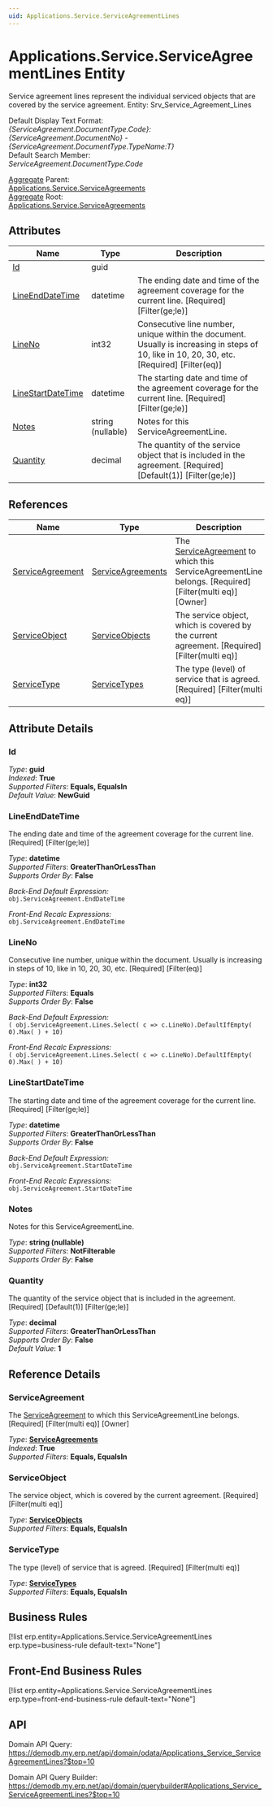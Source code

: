 ```yaml
---
uid: Applications.Service.ServiceAgreementLines
---
```

# Applications.Service.ServiceAgreementLines Entity

Service agreement lines represent the individual serviced objects that are covered by the service agreement. Entity: Srv_Service_Agreement_Lines

Default Display Text Format:  
_{ServiceAgreement.DocumentType.Code}:{ServiceAgreement.DocumentNo} - {ServiceAgreement.DocumentType.TypeName:T}_  
Default Search Member:  
_ServiceAgreement.DocumentType.Code_  

[Aggregate](xref:aggregates) Parent:  
[Applications.Service.ServiceAgreements](Applications.Service.ServiceAgreements.md)  
[Aggregate](xref:aggregates) Root:  
[Applications.Service.ServiceAgreements](Applications.Service.ServiceAgreements.md)  

## Attributes

| Name | Type | Description |
| ---- | ---- | --- |
| [Id](Applications.Service.ServiceAgreementLines.md#id) | guid |  
| [LineEndDateTime](Applications.Service.ServiceAgreementLines.md#lineenddatetime) | datetime | The ending date and time of the agreement coverage for the current line. [Required] [Filter(ge;le)] 
| [LineNo](Applications.Service.ServiceAgreementLines.md#lineno) | int32 | Consecutive line number, unique within the document. Usually is increasing in steps of 10, like in 10, 20, 30, etc. [Required] [Filter(eq)] 
| [LineStartDateTime](Applications.Service.ServiceAgreementLines.md#linestartdatetime) | datetime | The starting date and time of the agreement coverage for the current line. [Required] [Filter(ge;le)] 
| [Notes](Applications.Service.ServiceAgreementLines.md#notes) | string (nullable) | Notes for this ServiceAgreementLine. 
| [Quantity](Applications.Service.ServiceAgreementLines.md#quantity) | decimal | The quantity of the service object that is included in the agreement. [Required] [Default(1)] [Filter(ge;le)] 

## References

| Name | Type | Description |
| ---- | ---- | --- |
| [ServiceAgreement](Applications.Service.ServiceAgreementLines.md#serviceagreement) | [ServiceAgreements](Applications.Service.ServiceAgreements.md) | The [ServiceAgreement](Applications.Service.ServiceAgreementLines.md#serviceagreement) to which this ServiceAgreementLine belongs. [Required] [Filter(multi eq)] [Owner] |
| [ServiceObject](Applications.Service.ServiceAgreementLines.md#serviceobject) | [ServiceObjects](Applications.Service.ServiceObjects.md) | The service object, which is covered by the current agreement. [Required] [Filter(multi eq)] |
| [ServiceType](Applications.Service.ServiceAgreementLines.md#servicetype) | [ServiceTypes](Applications.Service.ServiceTypes.md) | The type (level) of service that is agreed. [Required] [Filter(multi eq)] |


## Attribute Details

### Id

_Type_: **guid**  
_Indexed_: **True**  
_Supported Filters_: **Equals, EqualsIn**  
_Default Value_: **NewGuid**  

### LineEndDateTime

The ending date and time of the agreement coverage for the current line. [Required] [Filter(ge;le)]

_Type_: **datetime**  
_Supported Filters_: **GreaterThanOrLessThan**  
_Supports Order By_: **False**  

_Back-End Default Expression:_  
`obj.ServiceAgreement.EndDateTime`

_Front-End Recalc Expressions:_  
`obj.ServiceAgreement.EndDateTime`
### LineNo

Consecutive line number, unique within the document. Usually is increasing in steps of 10, like in 10, 20, 30, etc. [Required] [Filter(eq)]

_Type_: **int32**  
_Supported Filters_: **Equals**  
_Supports Order By_: **False**  

_Back-End Default Expression:_  
`( obj.ServiceAgreement.Lines.Select( c => c.LineNo).DefaultIfEmpty( 0).Max( ) + 10)`

_Front-End Recalc Expressions:_  
`( obj.ServiceAgreement.Lines.Select( c => c.LineNo).DefaultIfEmpty( 0).Max( ) + 10)`
### LineStartDateTime

The starting date and time of the agreement coverage for the current line. [Required] [Filter(ge;le)]

_Type_: **datetime**  
_Supported Filters_: **GreaterThanOrLessThan**  
_Supports Order By_: **False**  

_Back-End Default Expression:_  
`obj.ServiceAgreement.StartDateTime`

_Front-End Recalc Expressions:_  
`obj.ServiceAgreement.StartDateTime`
### Notes

Notes for this ServiceAgreementLine.

_Type_: **string (nullable)**  
_Supported Filters_: **NotFilterable**  
_Supports Order By_: **False**  

### Quantity

The quantity of the service object that is included in the agreement. [Required] [Default(1)] [Filter(ge;le)]

_Type_: **decimal**  
_Supported Filters_: **GreaterThanOrLessThan**  
_Supports Order By_: **False**  
_Default Value_: **1**  


## Reference Details

### ServiceAgreement

The [ServiceAgreement](Applications.Service.ServiceAgreementLines.md#serviceagreement) to which this ServiceAgreementLine belongs. [Required] [Filter(multi eq)] [Owner]

_Type_: **[ServiceAgreements](Applications.Service.ServiceAgreements.md)**  
_Indexed_: **True**  
_Supported Filters_: **Equals, EqualsIn**  

### ServiceObject

The service object, which is covered by the current agreement. [Required] [Filter(multi eq)]

_Type_: **[ServiceObjects](Applications.Service.ServiceObjects.md)**  
_Supported Filters_: **Equals, EqualsIn**  

### ServiceType

The type (level) of service that is agreed. [Required] [Filter(multi eq)]

_Type_: **[ServiceTypes](Applications.Service.ServiceTypes.md)**  
_Supported Filters_: **Equals, EqualsIn**  



## Business Rules

[!list erp.entity=Applications.Service.ServiceAgreementLines erp.type=business-rule default-text="None"]

## Front-End Business Rules

[!list erp.entity=Applications.Service.ServiceAgreementLines erp.type=front-end-business-rule default-text="None"]

## API

Domain API Query:
<https://demodb.my.erp.net/api/domain/odata/Applications_Service_ServiceAgreementLines?$top=10>

Domain API Query Builder:
<https://demodb.my.erp.net/api/domain/querybuilder#Applications_Service_ServiceAgreementLines?$top=10>

